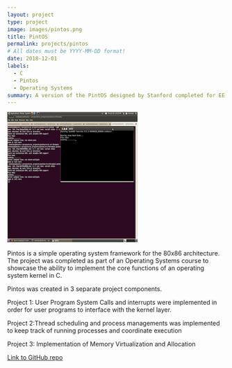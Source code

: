 ```yaml
---
layout: project
type: project
image: images/pintos.png
title: PintOS
permalink: projects/pintos
# All dates must be YYYY-MM-DD format!
date: 2018-12-01
labels:
  - C
  - Pintos
  - Operating Systems
summary: A version of the PintOS designed by Stanford completed for EE 468.
---
```


<img class="ui medium right floated rounded image" src="../images/pintos.png">

Pintos is a simple operating system framework for the 80x86 architecture. The project was completed as part of an Operating Systems course to showcase the ability to implement the core functions of an operating system kernel in C.

Pintos was created in 3 separate project components.

Project 1: User Program System Calls and interrupts were implemented in order for user programs to interface with the kernel layer.
          
Project 2:Thread scheduling and process managements was implemented to keep track of running processes and coordinate    execution
  
Project 3: Implementation of Memory Virtualization and Allocation

 
 
[Link to GitHub repo](https://github.com/agasbarro36/pintosprojD)
